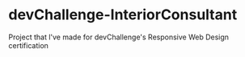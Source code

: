 # devChallenge-InteriorConsultant
Project that l've made for devChallenge's Responsive Web Design certification
